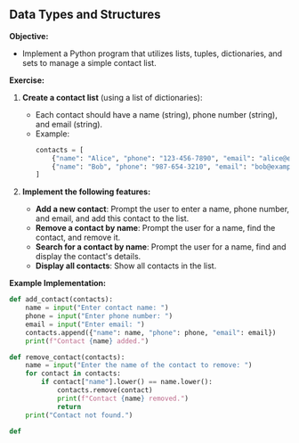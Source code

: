 ## **Data Types and Structures**

**Objective:**
- Implement a Python program that utilizes lists, tuples, dictionaries, and sets to manage a simple contact list.

**Exercise:**
1. **Create a contact list** (using a list of dictionaries):
   - Each contact should have a name (string), phone number (string), and email (string).
   - Example:
     ```python
     contacts = [
         {"name": "Alice", "phone": "123-456-7890", "email": "alice@example.com"},
         {"name": "Bob", "phone": "987-654-3210", "email": "bob@example.com"}
     ]
     ```

2. **Implement the following features:**
   - **Add a new contact**: Prompt the user to enter a name, phone number, and email, and add this contact to the list.
   - **Remove a contact by name**: Prompt the user for a name, find the contact, and remove it.
   - **Search for a contact by name**: Prompt the user for a name, find and display the contact's details.
   - **Display all contacts**: Show all contacts in the list.

**Example Implementation:**
```python
def add_contact(contacts):
    name = input("Enter contact name: ")
    phone = input("Enter phone number: ")
    email = input("Enter email: ")
    contacts.append({"name": name, "phone": phone, "email": email})
    print(f"Contact {name} added.")

def remove_contact(contacts):
    name = input("Enter the name of the contact to remove: ")
    for contact in contacts:
        if contact["name"].lower() == name.lower():
            contacts.remove(contact)
            print(f"Contact {name} removed.")
            return
    print("Contact not found.")

def
```